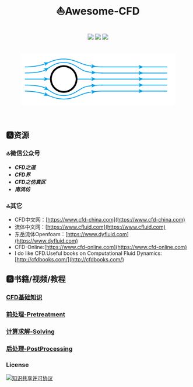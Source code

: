 <div align="center">
    <h1> ⛵Awesome-CFD</h1>
</div>

<br/>
<div align="center">
    <a href="https://github.com/thu-zhanghl/cfd-notes"> <img src="https://badgen.net/badge/icon/awesome-cfd?icon=awesome&label"></a>
    <a href="https://github.com/thu-zhanghl/cfd-notes"> <img src="https://badgen.net/github/last-commit/thu-zhanghl/CFD-Notes"></a>
    <a href="https://github.com/thu-zhanghl/cfd-notes"> <img src="https://badgen.net/github/stars/thu-zhanghl/CFD-Notes"></a>
</div>
<br>
<br>
<div align="center">
<img src="CFD基础知识/《我所理解的流体力学》高清插图/绕圆柱流动--随雷诺数增加的变化.gif">
</div>
<br/>
<br/>


## 🅰资源

### 🔝微信公众号

* _**CFD之道**_
* _**CFD界**_
* _**CFD之仿真区**_
* _**南流坊**_

### 🔝其它

* CFD中文网：[https://www.cfd-china.com](https://www.cfd-china.com)
* 流体中文网：[https://www.cfluid.com](https://www.cfluid.com)
* 东岳流体Openfoam：[https://www.dyfluid.com](https://www.dyfluid.com)
* CFD-Online:[https://www.cfd-online.com](https://www.cfd-online.com)
* I do like CFD.Useful books on Computational Fluid Dynamics:[http://cfdbooks.com/](http://cfdbooks.com/)

## 🅱书籍/视频/教程

### [CFD基础知识](/CFD基础知识/)

### [前处理-Pretreatment](/前处理-Pretreatment/)

### [计算求解-Solving](/计算求解-Solving/)

### [后处理-PostProcessing](/后处理-PostProcessing/)

### License

<a rel="license" href="http://creativecommons.org/licenses/by-nc-sa/4.0/"><img alt="知识共享许可协议" style="border-width:0" src="https://i.creativecommons.org/l/by-nc-sa/4.0/88x31.png" /></a>
